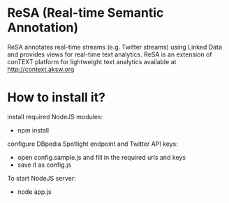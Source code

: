 ReSA (Real-time Semantic Annotation)
====
ReSA annotates real-time streams (e.g. Twitter streams) using Linked Data and provides views for real-time text analytics.
ReSA is an extension of conTEXT platform for lightweight text analytics available at http://context.aksw.org


How to install it?
====
install required NodeJS modules:
- npm install

configure DBpedia Spotlight endpoint and Twitter API keys:
- open config.sample.js and fill in the required urls and keys
- save it as config.js
 

To start NodeJS server:
- node app.js
